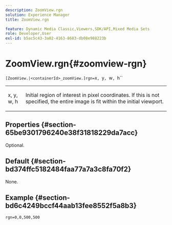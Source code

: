 ```yaml
---
description: ZoomView.rgn
solution: Experience Manager
title: ZoomView.rgn

feature: Dynamic Media Classic,Viewers,SDK/API,Mixed Media Sets
role: Developer,User
exl-id: b5ac5c43-3a02-4163-8683-db08e988223b
---
```

# ZoomView.rgn{#zoomview-rgn}

 ` [ZoomView.|<containerId>_zoomView.]rgn= `x`, `y`, `w`, `h``

<table id="table_A5BFF854E2064B048BF9AA8D576F7DA2"> 
 <tbody> 
  <tr> 
   <td colname="col1"> <p> <span class="codeph"> x</span>,<span class="codeph"> y</span>,<span class="codeph"> w</span>,<span class="codeph"> h</span> </p> </td> 
   <td colname="col2"> <p> Initial region of interest in pixel coordinates. If this is not specified, the entire image is fit within the initial viewport. </p> </td> 
  </tr> 
 </tbody> 
</table>

## Properties {#section-65be9301796240e38f31818229da7acc}

Optional.

## Default {#section-bd374ffc5182484faa77a7a3c8fa70f2}

None.

## Example {#section-bd6c4249bccf44aab13fee8552f5a8b3}

`rgn=0,0,500,500`
